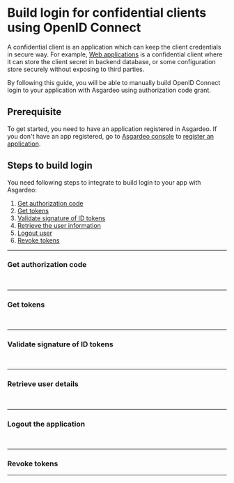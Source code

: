 # Build login for confidential clients using OpenID Connect

A confidential client is an application which can keep the client credentials in secure way. For example, <a href="/guides/applications/web-app">Web applications</a> is a confidential client where it can store the client secret in backend database, or some configuration store securely without exposing to third parties. 

By following this guide, you will be able to manually build OpenID Connect login to your application with Asgardeo using authorization code grant.

## Prerequisite
To get started, you need to have an application registered in Asgardeo. If you don't have an app registered, go to [Asgardeo console](https://console.asgardeo.io/) to <a href="../register-app">register an application</a>.

## Steps to build login
You need following steps to integrate to build login to your app with Asgardeo:
1. [Get authorization code](#get-authorization-code)
2. [Get tokens](#get-tokens)
3. [Validate signature of ID tokens](#validate-signature-of-id-tokens)
4. [Retrieve the user information](#retrieve-user-details)
5. [Logout user](#logout-the-application)
6. [Revoke tokens](#revoke-tokens)

----

### Get authorization code
<CommonGuide guide='guides/fragments/manage-app/build-manual-login/authorize-request-for-confidential-client.md'/>

<br>

----

### Get tokens

<CommonGuide guide='guides/fragments/manage-app/build-manual-login/get-token-confidential-client.md'/>

<br>

----

### Validate signature of ID tokens

<CommonGuide guide='guides/fragments/manage-app/build-manual-login/validate-id-token-jwks-for-apps.md'/>

<br/>

----

### Retrieve user details

<CommonGuide guide='guides/fragments/manage-app/build-manual-login/retrieve-user-info-for-apps.md'/>

<br/>

----

### Logout the application

<CommonGuide guide='guides/fragments/manage-app/build-manual-login/oidc-logout-for-apps.md'/>

<br/>

----

### Revoke tokens

<CommonGuide guide='guides/fragments/manage-app/build-manual-login/revoke-tokens-for-confidential-client.md'/>

----
